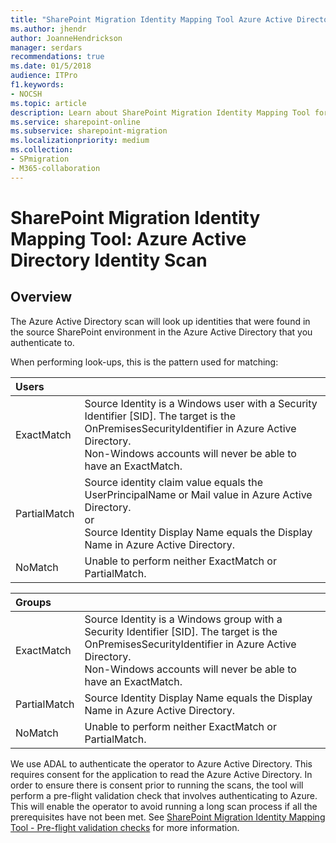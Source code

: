 ```yaml
---
title: "SharePoint Migration Identity Mapping Tool Azure Active Directory Identity Scan"
ms.author: jhendr
author: JoanneHendrickson
manager: serdars
recommendations: true
ms.date: 01/5/2018
audience: ITPro
f1.keywords:
- NOCSH
ms.topic: article
description: Learn about SharePoint Migration Identity Mapping Tool for Azure AD Identity Scan.
ms.service: sharepoint-online
ms.subservice: sharepoint-migration
ms.localizationpriority: medium
ms.collection:
- SPmigration
- M365-collaboration
---
```


# SharePoint Migration Identity Mapping Tool: Azure Active Directory Identity Scan

## Overview

The Azure Active Directory scan will look up identities that were found in the source SharePoint environment in the Azure Active Directory that you authenticate to.
  
When performing look-ups, this is the pattern used for matching:
  
| Users |&nbsp;  |
|:-----|:-----|
|ExactMatch  <br/> |Source Identity is a Windows user with a Security Identifier [SID]. The target is the OnPremisesSecurityIdentifier in Azure Active Directory.  <br/> Non-Windows accounts will never be able to have an ExactMatch.  <br/> |
|PartialMatch  <br/> |Source identity claim value equals the UserPrincipalName or Mail value in Azure Active Directory.  <br/> or  <br/> Source Identity Display Name equals the Display Name in Azure Active Directory.  <br/> |
|NoMatch  <br/> |Unable to perform neither ExactMatch or PartialMatch.  <br/> |
   
| Groups |&nbsp;  |
|:-----|:-----|
|ExactMatch  <br/> |Source Identity is a Windows group with a Security Identifier [SID]. The target is the OnPremisesSecurityIdentifier in Azure Active Directory.  <br/> Non-Windows accounts will never be able to have an ExactMatch.  <br/> |
|PartialMatch  <br/> |Source Identity Display Name equals the Display Name in Azure Active Directory.  <br/> |
|NoMatch  <br/> |Unable to perform neither ExactMatch or PartialMatch.  <br/> |
   
We use ADAL to authenticate the operator to Azure Active Directory. This requires consent for the application to read the Azure Active Directory. In order to ensure there is consent prior to running the scans, the tool will perform a pre-flight validation check that involves authenticating to Azure. This will enable the operator to avoid running a long scan process if all the prerequisites have not been met. See [SharePoint Migration Identity Mapping Tool - Pre-flight validation checks](./sharepoint-migration-identity-mapping-tool.md#pre-flight-validation-checks) for more information.

